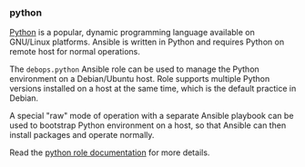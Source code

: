 ### python

[Python](https://www.python.org/) is a popular, dynamic programming
language available on GNU/Linux platforms. Ansible is written in Python
and requires Python on remote host for normal operations.

The `debops.python` Ansible role can be used to manage the Python
environment on a Debian/Ubuntu host. Role supports multiple Python
versions installed on a host at the same time, which is the default
practice in Debian.

A special "raw" mode of operation with a separate Ansible playbook can
be used to bootstrap Python environment on a host, so that Ansible can
then install packages and operate normally.

Read the [python role documentation](https://docs.debops.org/en/HEAD/ansible/roles/python/) for more details.
